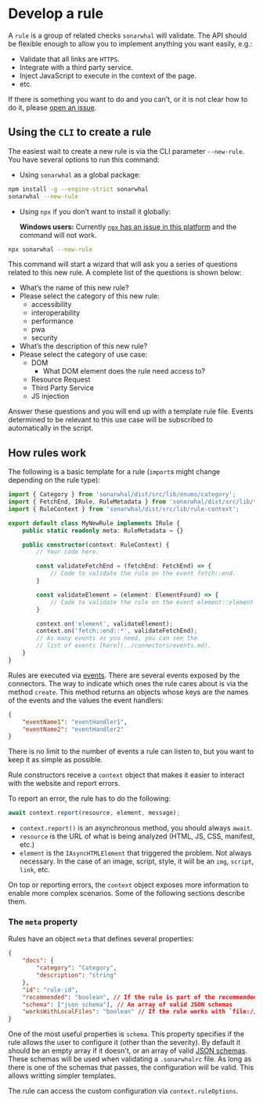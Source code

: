 # Develop a rule

A `rule` is a group of related checks `sonarwhal` will validate. The API should
be flexible enough to allow you to implement anything you want easily, e.g.:

* Validate that all links are `HTTPS`.
* Integrate with a third party service.
* Inject JavaScript to execute in the context of the page.
* etc.

If there is something you want to do and you can’t, or it is not clear
how to do it, please [open an issue][new issue].

## Using the `CLI` to create a rule

The easiest wait to create a new rule is via the CLI parameter `--new-rule`.
You have several options to run this command:

* Using `sonarwhal` as a global package:

```bash
npm install -g --engine-strict sonarwhal
sonarwhal --new-rule
```

* Using `npx` if you don’t want to install it globally:

  **Windows users:** Currently [`npx` has an issue in this
  platform][npx issue] and the command will not work.

```bash
npx sonarwhal --new-rule
```

This command will start a wizard that will ask you a series of questions
related to this new rule. A complete list of the questions is shown below:

* What’s the name of this new rule?
* Please select the category of this new rule:
  * accessibility
  * interoperability
  * performance
  * pwa
  * security
* What’s the description of this new rule?
* Please select the category of use case:
  * DOM
    * What DOM element does the rule need access to?
  * Resource Request
  * Third Party Service
  * JS injection

Answer these questions and you will end up with a template rule file.
Events determined to be relevant to this use case will be subscribed
to automatically in the script.

## How rules work

The following is a basic template for a rule (`import`s might change
depending on the rule type):

```ts
import { Category } from 'sonarwhal/dist/src/lib/enums/category';
import { FetchEnd, IRule, RuleMetadata } from 'sonarwhal/dist/src/lib/types';
import { RuleContext } from 'sonarwhal/dist/src/lib/rule-context';

export default class MyNewRule implements IRule {
    public static readonly meta: RuleMetadata = {}

    public constructor(context: RuleContext) {
        // Your code here.

        const validateFetchEnd = (fetchEnd: FetchEnd) => {
            // Code to validate the rule on the event fetch::end.
        }

        const validateElement = (element: ElementFound) => {
            // Code to validate the rule on the event element::element-type.
        }

        context.on('element', validateElement);
        context.on('fetch::end::*', validateFetchEnd);
        // As many events as you need, you can see the
        // list of events [here](../connectors/events.md).
    }
}
```

Rules are executed via [events](../connectors/events.md). There are several
events exposed by the connectors. The way to indicate which ones the rule cares
about is via the method `create`. This method returns an objects whose keys
are the names of the events and the values the event handlers:

```json
{
    "eventName1": "eventHandler1",
    "eventName2": "eventHandler2"
}
```

There is no limit to the number of events a rule can listen to, but you want
to keep it as simple as possible.

Rule constructors receive a `context` object that makes it easier to interact
with the website and report errors.

To report an error, the rule has to do the following:

```ts
await context.report(resource, element, message);
```

* `context.report()` is an asynchronous method, you should always `await`.
* `resource` is the URL of what is being analyzed (HTML, JS, CSS, manifest,
  etc.)
* `element` is the `IAsyncHTMLElement` that triggered the problem. Not always
  necessary. In the case of an image, script, style, it will be an `img`,
  `script`, `link`, etc.

On top or reporting errors, the `context` object exposes more information
to enable more complex scenarios. Some of the following sections describe them.

### The `meta` property

Rules have an object `meta` that defines several properties:

```json
{
    "docs": {
        "category": "Category",
        "description": "string"
    },
    "id": "rule-id",
    "recommended": "boolean", // If the rule is part of the recommended options
    "schema": ["json schema"], // An array of valid JSON schemas
    "worksWithLocalFiles": "boolean" // If the rule works with `file://`
}
```

One of the most useful properties is `schema`. This property specifies
if the rule allows the user to configure it (other than the severity).
By default it should be an empty array if it doesn't, or an array of
valid [JSON schemas][json schema]. These schemas will be used when
validating a `.sonarwhalrc` file. As long as there is one of the schemas
that passes, the configuration will be valid. This allows writting
simpler templates.

The rule can access the custom configuration via `context.ruleOptions`.

<!-- Link labels: -->

[custom rule]: ../guides/create-custom-rule.md
[json schema]: http://json-schema.org/
[new issue]: https://github.com/sonarwhal/sonarwhal/issues/new
[npx issue]: https://github.com/npm/npm/issues/17869
